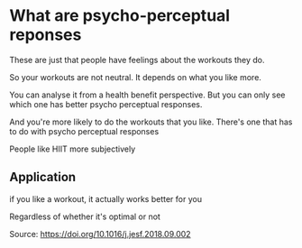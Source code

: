 # What are psycho-perceptual reponses

These are just that people have feelings about the workouts they do.

So your workouts are not neutral. 
It depends on what you like more.

You can analyse it from a health benefit perspective. 
But you can only see which one has better psycho perceptual responses.

And you're more likely to do the workouts that you like.
There's one that has to do with psycho perceptual responses

People like HIIT more subjectively

## Application

if you like a workout,
it actually works better for you

Regardless of whether it's optimal or not

Source:
https://doi.org/10.1016/j.jesf.2018.09.002